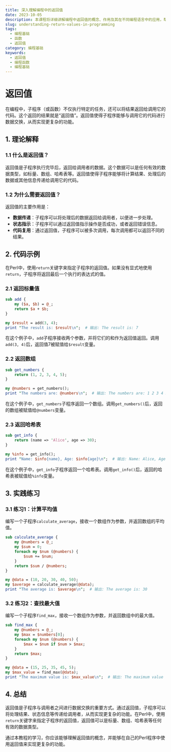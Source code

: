 ```yaml
---
title: 深入理解编程中的返回值
date: 2023-10-05
description: 本课程将详细讲解编程中返回值的概念、作用及其在不同编程语言中的应用，帮助你更好地理解和使用返回值。
slug: understanding-return-values-in-programming
tags:
  - 编程基础
  - 函数
  - 返回值
category: 编程基础
keywords:
  - 返回值
  - 编程函数
  - 编程基础
---
```


# 返回值

在编程中，子程序（或函数）不仅执行特定的任务，还可以将结果返回给调用它的代码。这个返回的结果就是“返回值”。返回值使得子程序能够与调用它的代码进行数据交换，从而实现更复杂的功能。

## 1. 理论解释

### 1.1 什么是返回值？

返回值是子程序执行完毕后，返回给调用者的数据。这个数据可以是任何有效的数据类型，如标量、数组、哈希表等。返回值使得子程序能够将计算结果、处理后的数据或其他信息传递给调用它的代码。

### 1.2 为什么需要返回值？

返回值的主要作用是：

- **数据传递**：子程序可以将处理后的数据返回给调用者，以便进一步处理。
- **状态指示**：子程序可以通过返回值指示操作是否成功，或者返回错误信息。
- **代码复用**：通过返回值，子程序可以被多次调用，每次调用都可以返回不同的结果。

## 2. 代码示例

在Perl中，使用`return`关键字来指定子程序的返回值。如果没有显式地使用`return`，子程序将返回最后一个执行的表达式的值。

### 2.1 返回标量值

```perl
sub add {
    my ($a, $b) = @_;
    return $a + $b;
}

my $result = add(3, 4);
print "The result is: $result\n";  # 输出: The result is: 7
```

在这个例子中，`add`子程序接收两个参数，并将它们的和作为返回值返回。调用`add(3, 4)`后，返回值7被赋值给`$result`变量。

### 2.2 返回数组

```perl
sub get_numbers {
    return (1, 2, 3, 4, 5);
}

my @numbers = get_numbers();
print "The numbers are: @numbers\n";  # 输出: The numbers are: 1 2 3 4 5
```

在这个例子中，`get_numbers`子程序返回一个数组。调用`get_numbers()`后，返回的数组被赋值给`@numbers`变量。

### 2.3 返回哈希表

```perl
sub get_info {
    return (name => 'Alice', age => 30);
}

my %info = get_info();
print "Name: $info{name}, Age: $info{age}\n";  # 输出: Name: Alice, Age: 30
```

在这个例子中，`get_info`子程序返回一个哈希表。调用`get_info()`后，返回的哈希表被赋值给`%info`变量。

## 3. 实践练习

### 3.1 练习1：计算平均值

编写一个子程序`calculate_average`，接收一个数组作为参数，并返回数组的平均值。

```perl
sub calculate_average {
    my @numbers = @_;
    my $sum = 0;
    foreach my $num (@numbers) {
        $sum += $num;
    }
    return $sum / @numbers;
}

my @data = (10, 20, 30, 40, 50);
my $average = calculate_average(@data);
print "The average is: $average\n";  # 输出: The average is: 30
```

### 3.2 练习2：查找最大值

编写一个子程序`find_max`，接收一个数组作为参数，并返回数组中的最大值。

```perl
sub find_max {
    my @numbers = @_;
    my $max = $numbers[0];
    foreach my $num (@numbers) {
        $max = $num if $num > $max;
    }
    return $max;
}

my @data = (15, 25, 35, 45, 5);
my $max_value = find_max(@data);
print "The maximum value is: $max_value\n";  # 输出: The maximum value is: 45
```

## 4. 总结

返回值是子程序与调用者之间进行数据交换的重要方式。通过返回值，子程序可以将处理结果、状态信息等传递给调用者，从而实现更复杂的功能。在Perl中，使用`return`关键字来指定子程序的返回值，返回值可以是标量、数组、哈希表等任何有效的数据类型。

通过本教程的学习，你应该能够理解返回值的概念，并能够在自己的Perl程序中使用返回值来实现更复杂的功能。
